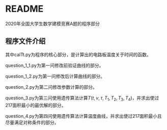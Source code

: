 # README

2020年全国大学生数学建模竞赛A题的程序部分

## 程序文件介绍

其中calTt.py为程序的核心部分，是计算出的电路板温度关于时间的函数。

question_1_1.py为第一问修改前验证曲线的部分。

question_1_2.py为第一问修改后计算曲线的部分。

question_2.py为第二问修改参数计算的部分。

question_3.py为第三问使用遗传算法计算$T(t,v,\tau,T_1,T_2,T_3,T_4)$，并求出使过217面积最小的最优解的部分。

question_4.py为第四问使用遗传算法计算温度曲线，并求出使过217面积最小且尽量满足对称条件的部分。
